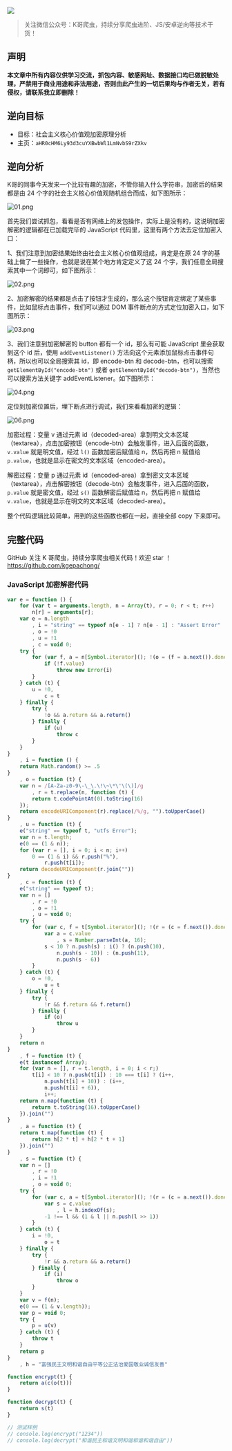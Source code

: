 ![](https://i.loli.net/2021/08/07/JbP4zaS2TxU6Rkd.png)

> 关注微信公众号：K哥爬虫，持续分享爬虫进阶、JS/安卓逆向等技术干货！

## 声明

**本文章中所有内容仅供学习交流，抓包内容、敏感网址、数据接口均已做脱敏处理，严禁用于商业用途和非法用途，否则由此产生的一切后果均与作者无关，若有侵权，请联系我立即删除！**

## 逆向目标

- 目标：社会主义核心价值观加密原理分析
- 主页：`aHR0cHM6Ly93d3cuYXBwbWl1LmNvbS9rZXkv`

## 逆向分析

K哥的同事今天发来一个比较有趣的加密，不管你输入什么字符串，加密后的结果都是由 24 个字的社会主义核心价值观随机组合而成，如下图所示：

![01.png](https://i.loli.net/2021/11/24/KB28cI1S3pZOuyF.png)

首先我们尝试抓包，看看是否有网络上的发包操作，实际上是没有的，这说明加密解密的逻辑都在已加载完毕的 JavaScript 代码里，这里有两个方法去定位加密入口：

1、我们注意到加密结果始终由社会主义核心价值观组成，肯定是在原 24 字的基础上做了一些操作，也就是说在某个地方肯定定义了这 24 个字，我们任意全局搜索其中一个词即可，如下图所示：

![02.png](https://i.loli.net/2021/11/24/DBCAV5EN4KJWk1u.png)

2、加密解密的结果都是点击了按钮才生成的，那么这个按钮肯定绑定了某些事件，比如鼠标点击事件，我们可以通过 DOM 事件断点的方式定位加密入口，如下图所示：

![03.png](https://i.loli.net/2021/11/24/TLl8pCPx6n1udFk.png)

3、我们注意到加密解密的 button 都有一个 id，那么有可能 JavaScript 里会获取到这个 id 后，使用 `addEventListener()` 方法向这个元素添加鼠标点击事件句柄，所以也可以全局搜索其 id，即 encode-btn 和 decode-btn，也可以搜索 `getElementById("encode-btn")` 或者 `getElementById("decode-btn")`，当然也可以搜索方法关键字 addEventListener。如下图所示：

![04.png](https://i.loli.net/2021/11/24/xlWsjv1hokcdLZO.png)

定位到加密位置后，埋下断点进行调试，我们来看看加密的逻辑：

![06.png](https://i.loli.net/2021/11/24/E7GwyLSRjIdNJcT.png)

加密过程：变量 v 通过元素 id（decoded-area）拿到明文文本区域（textarea），点击加密按钮（encode-btn）会触发事件，进入后面的函数，`v.value` 就是明文值，经过 `l()` 函数加密后赋值给 n，然后再把 n 赋值给 `p.value`，也就是显示在密文的文本区域（encoded-area）。

解密过程：变量 p 通过元素 id（encoded-area）拿到密文文本区域（textarea），点击解密按钮（decode-btn）会触发事件，进入后面的函数，`p.value` 就是密文值，经过 `s()` 函数解密后赋值给 n，然后再把 n 赋值给 `v.value`，也就是显示在明文的文本区域（decoded-area）。

整个代码逻辑比较简单，用到的这些函数也都在一起，直接全部 copy 下来即可。

## 完整代码

GitHub 关注 K 哥爬虫，持续分享爬虫相关代码！欢迎 star ！https://github.com/kgepachong/

### JavaScript 加密解密代码

```javascript
var e = function () {
    for (var t = arguments.length, n = Array(t), r = 0; r < t; r++)
        n[r] = arguments[r];
    var e = n.length
        , i = "string" == typeof n[e - 1] ? n[e - 1] : "Assert Error"
        , o = !0
        , u = !1
        , c = void 0;
    try {
        for (var f, a = n[Symbol.iterator](); !(o = (f = a.next()).done); o = !0) {
            if (!f.value)
                throw new Error(i)
        }
    } catch (t) {
        u = !0,
            c = t
    } finally {
        try {
            !o && a.return && a.return()
        } finally {
            if (u)
                throw c
        }
    }
}
    , i = function () {
    return Math.random() >= .5
}
    , o = function (t) {
    var n = /[A-Za-z0-9\-\_\.\!\~\*\'\(\)]/g
        , r = t.replace(n, function (t) {
        return t.codePointAt(0).toString(16)
    });
    return encodeURIComponent(r).replace(/%/g, "").toUpperCase()
}
    , u = function (t) {
    e("string" == typeof t, "utfs Error");
    var n = t.length;
    e(0 == (1 & n));
    for (var r = [], i = 0; i < n; i++)
        0 == (1 & i) && r.push("%"),
            r.push(t[i]);
    return decodeURIComponent(r.join(""))
}
    , c = function (t) {
    e("string" == typeof t);
    var n = []
        , r = !0
        , o = !1
        , u = void 0;
    try {
        for (var c, f = t[Symbol.iterator](); !(r = (c = f.next()).done); r = !0) {
            var a = c.value
                , s = Number.parseInt(a, 16);
            s < 10 ? n.push(s) : i() ? (n.push(10),
                n.push(s - 10)) : (n.push(11),
                n.push(s - 6))
        }
    } catch (t) {
        o = !0,
            u = t
    } finally {
        try {
            !r && f.return && f.return()
        } finally {
            if (o)
                throw u
        }
    }
    return n
}
    , f = function (t) {
    e(t instanceof Array);
    for (var n = [], r = t.length, i = 0; i < r;)
        t[i] < 10 ? n.push(t[i]) : 10 === t[i] ? (i++,
            n.push(t[i] + 10)) : (i++,
            n.push(t[i] + 6)),
            i++;
    return n.map(function (t) {
        return t.toString(16).toUpperCase()
    }).join("")
}
    , a = function (t) {
    return t.map(function (t) {
        return h[2 * t] + h[2 * t + 1]
    }).join("")
}
    , s = function (t) {
    var n = []
        , r = !0
        , i = !1
        , o = void 0;
    try {
        for (var c, a = t[Symbol.iterator](); !(r = (c = a.next()).done); r = !0) {
            var s = c.value
                , l = h.indexOf(s);
            -1 !== l && (1 & l || n.push(l >> 1))
        }
    } catch (t) {
        i = !0,
            o = t
    } finally {
        try {
            !r && a.return && a.return()
        } finally {
            if (i)
                throw o
        }
    }
    var v = f(n);
    e(0 == (1 & v.length));
    var p = void 0;
    try {
        p = u(v)
    } catch (t) {
        throw t
    }
    return p
}
    , h = "富强民主文明和谐自由平等公正法治爱国敬业诚信友善"

function encrypt(t) {
    return a(c(o(t)))
}

function decrypt(t) {
    return s(t)
}

// 测试样例
// console.log(encrypt("1234"))
// console.log(decrypt("和谐民主和谐文明和谐和谐和谐自由"))
```

